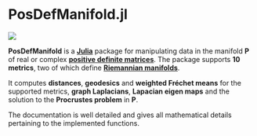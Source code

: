 # PosDefManifold.jl

[![](https://img.shields.io/badge/docs-dev-blue.svg)](https://Marco-Congedo.github.io/PosDefManifold.jl/latest)

**PosDefManifold** is a [**Julia**](https://julialang.org/) package for manipulating data in the manifold **P** of real or complex [**positive definite matrices**](https://en.wikipedia.org/wiki/Definiteness_of_a_matrix). The package supports **10 metrics**, two of which define [**Riemannian manifolds**](https://en.wikipedia.org/wiki/Riemannian_manifold). 

It computes **distances**, **geodesics** and **weighted Fréchet means** for the supported metrics, **graph Laplacians**, **Lapacian eigen maps** and the solution to the **Procrustes problem** in **P**.

The documentation is well detailed and gives all mathematical details pertaining to the implemented functions.
